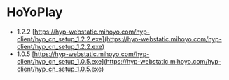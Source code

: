 # HoYoPlay

- 1.2.2 [https://hyp-webstatic.mihoyo.com/hyp-client/hyp_cn_setup_1.2.2.exe](https://hyp-webstatic.mihoyo.com/hyp-client/hyp_cn_setup_1.2.2.exe)
- 1.0.5 [https://hyp-webstatic.mihoyo.com/hyp-client/hyp_cn_setup_1.0.5.exe](https://hyp-webstatic.mihoyo.com/hyp-client/hyp_cn_setup_1.0.5.exe)
